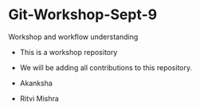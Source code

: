 # Git-Workshop-Sept-9
Workshop and workflow understanding

- This is a workshop repository
- We will be adding all contributions to this repository.

- Akanksha
- Ritvi Mishra

